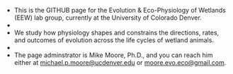 - This is the GITHUB page for the Evolution & Eco-Physiology of Wetlands (EEW) lab group, currently at the University of Colorado Denver.
- 
- We study how physiology shapes and constrains the directions, rates, and outcomes of evolution across the life cycles of wetland animals.
- 
- The page adminstrator is Mike Moore, Ph.D., and you can reach him either at michael.p.moore@ucdenver.edu or moore.evo.eco@gmail.com.
